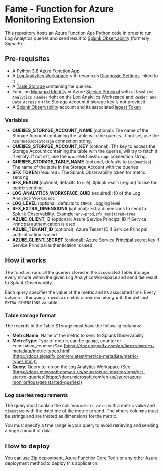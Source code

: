 # Fame - Function for Azure Monitoring Extension

This repository hosts an Azure Function App Python code in order to run Log Analytics queries and send result to 
[Splunk Observability](https://www.splunk.com/en_us/observability.html) (formerly SignalFx). 


## Pre-requisites

  * A Python 3.8 [Azure Function App](https://docs.microsoft.com/en-us/azure/azure-functions/functions-overview) 
  * A [Log Analytics Workspace](https://docs.microsoft.com/en-us/azure/azure-monitor/logs/log-analytics-overview)
    with resources [Diagnostic Settings](https://docs.microsoft.com/en-us/azure/azure-monitor/essentials/diagnostic-settings?tabs=CMD)
    linked to it
  * A [Table Storage](https://docs.microsoft.com/en-us/azure/storage/tables/table-storage-overview) containing the queries.
  * Function [Managed Identity](https://docs.microsoft.com/en-us/azure/active-directory/managed-identities-azure-resources/overview)
    or Azure [Service Principal](https://docs.microsoft.com/en-us/azure/active-directory/develop/app-objects-and-service-principals#service-principal-object)
    with at least `Log Analytics Reader` right on the Log Analytics Workspace and `Reader and Data Access` on the Storage Account if storage key is not provided.
  * A [Splunk Observability](https://www.observability.splunk.com/en_us/infrastructure-monitoring.html) account and its 
    associated [ingest Token](https://dev.splunk.com/observability/docs/administration/authtokens/#Organization-access-tokens)


### Variables

  * **QUERIES_STORAGE_ACCOUNT_NAME** (optional): The name of the Storage Account containing the table with the queries. If not set, use the `AzureWebJobsStorage` connection string.
  * **QUERIES_STORAGE_ACCOUNT_KEY** (optional): The key to access the Storage Account containing the table with the queries, will try to fetch it if empty. If not set, use the `AzureWebJobsStorage` connection string.
  * **QUERIES_STORAGE_TABLE_NAME** (optional, defaults to `LogQueries`): The name of the table in the Storage Account with the queries
  * **SFX_TOKEN** (required): The Splunk Observability token for metric sending
  * **SFX_REALM** (optional, defaults to `eu0`): Splunk realm (region) to use for metric sending  
  * **LOG_ANALYTICS_WORKSPACE_GUID** (required): ID of the Log Analytics Workspace
  * **LOG_LEVEL** (optional, defaults to `INFO`): Logging level
  * **SFX_EXTRA_DIMENSIONS** (optional): Extra dimensions to send to Splunk Observability. 
    Example: `env=prod,sfx_monitored=true`
  * **AZURE_CLIENT_ID** (optional): Azure Service Principal ID if Service Principal authentication is used
  * **AZURE_TENANT_ID** (optional): Azure Tenant ID if Service Principal authentication is used
  * **AZURE_CLIENT_SECRET** (optional): Azure Service Principal secret key if Service Principal authentication is used


## How it works

The function runs all the queries stored in the associated Table Storage every minute within the given 
Log Analytics Workspace and send the result to Splunk Observability.

Each query specifies the value of the metric and its associated time. Every column in the query is sent as metric 
dimension along with the defined `EXTRA_DIMENSIONS` variable. 


### Table storage format

The records in the Table STorage must have the following columns:
 * **MetricName**: Name of the metric to send to Splunk Observability
 * **MetricType**: Type of metric, can be gauge, counter or cumulative_counter 
   (See [https://docs.signalfx.com/en/latest/metrics-metadata/metric-types.html](https://docs.signalfx.com/en/latest/metrics-metadata/metric-types.html))
 * **Query**: Query to run on the Log Analytics Workspace 
   (See [https://docs.microsoft.com/en-us/azure/azure-monitor/logs/get-started-queries](https://docs.microsoft.com/en-us/azure/azure-monitor/logs/get-started-queries))


### Log queries requirements

The query must contain the columns `metric_value` with a metric value and `timestamp` with the datetime of the metric to send.
The others columns must be strings and are treated as dimensions for the metric.

You must specify a time range in your query to avoid retrieving and sending a huge amount of data.

## How to deploy

You can use [Zip deployment](https://docs.microsoft.com/en-us/azure/azure-functions/deployment-zip-push), 
[Azure Function Core Tools](https://docs.microsoft.com/en-us/azure/azure-functions/functions-run-local#publish) 
or any other Azure deployment method to deploy this application.

